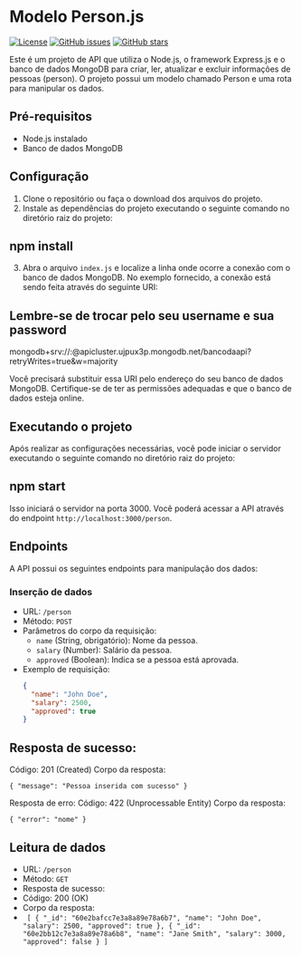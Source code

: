 # Modelo Person.js

[![License](https://img.shields.io/badge/License-MIT-blue.svg)](https://opensource.org/licenses/MIT)
[![GitHub issues](https://img.shields.io/github/issues/seu-usuario/seu-repositorio.svg)](https://github.com/seu-usuario/seu-repositorio/issues)
[![GitHub stars](https://img.shields.io/github/stars/seu-usuario/seu-repositorio.svg)](https://github.com/seu-usuario/seu-repositorio/stargazers)

Este é um projeto de API que utiliza o Node.js, o framework Express.js e o banco de dados MongoDB para criar, ler, atualizar e excluir informações de pessoas (person). O projeto possui um modelo chamado Person e uma rota para manipular os dados.

## Pré-requisitos
- Node.js instalado
- Banco de dados MongoDB

## Configuração
1. Clone o repositório ou faça o download dos arquivos do projeto.
2. Instale as dependências do projeto executando o seguinte comando no diretório raiz do projeto:

## npm install

3. Abra o arquivo `index.js` e localize a linha onde ocorre a conexão com o banco de dados MongoDB. No exemplo fornecido, a conexão está sendo feita através do seguinte URI:


## Lembre-se de trocar pelo seu username e sua password 
mongodb+srv://<username>:<password>@apicluster.ujpux3p.mongodb.net/bancodaapi?retryWrites=true&w=majority

Você precisará substituir essa URI pelo endereço do seu banco de dados MongoDB. Certifique-se de ter as permissões adequadas e que o banco de dados esteja online.

## Executando o projeto
Após realizar as configurações necessárias, você pode iniciar o servidor executando o seguinte comando no diretório raiz do projeto:

## npm start

Isso iniciará o servidor na porta 3000. Você poderá acessar a API através do endpoint `http://localhost:3000/person`.

## Endpoints
A API possui os seguintes endpoints para manipulação dos dados:

### Inserção de dados
- URL: `/person`
- Método: `POST`
- Parâmetros do corpo da requisição:
  - `name` (String, obrigatório): Nome da pessoa.
  - `salary` (Number): Salário da pessoa.
  - `approved` (Boolean): Indica se a pessoa está aprovada.
- Exemplo de requisição:
  ```json
  {
    "name": "John Doe",
    "salary": 2500,
    "approved": true
  }

 ## Resposta de sucesso:
Código: 201 (Created)
Corpo da resposta:

`{
  "message": "Pessoa inserida com sucesso"
}`

Resposta de erro:
Código: 422 (Unprocessable Entity)
Corpo da resposta:

`{
  "error": "nome"
}`

## Leitura de dados 

- URL: `/person`
- Método: `GET`
- Resposta de sucesso:
- Código: 200 (OK)
- Corpo da resposta:
- `  [
  {
    "_id": "60e2bafcc7e3a8a89e78a6b7",
    "name": "John Doe",
    "salary": 2500,
    "approved": true
  },
  {
    "_id": "60e2bb12c7e3a8a89e78a6b8",
    "name": "Jane Smith",
    "salary": 3000,
    "approved": false
  }
]
 `
